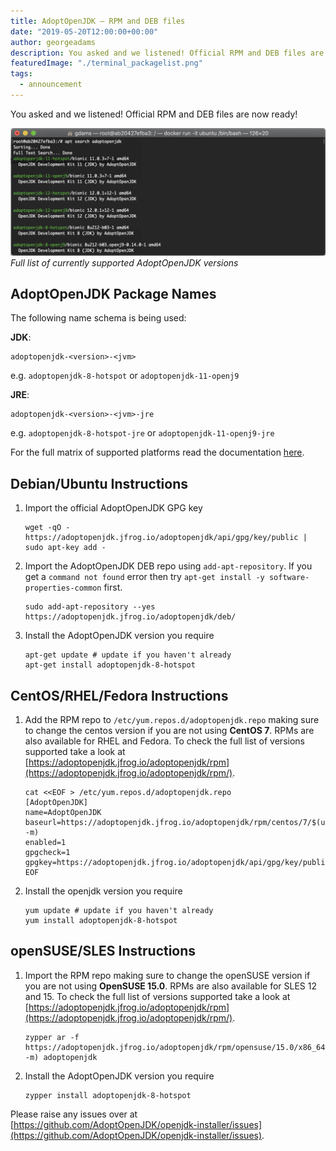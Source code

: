 ```yaml
---
title: AdoptOpenJDK — RPM and DEB files
date: "2019-05-20T12:00:00+00:00"
author: georgeadams
description: You asked and we listened! Official RPM and DEB files are now ready!
featuredImage: "./terminal_packagelist.png"
tags:
  - announcement
---
```


You asked and we listened! Official RPM and DEB files are now ready!

![Full list of currently supported AdoptOpenJDK versions](./terminal_packagelist.png)
*Full list of currently supported AdoptOpenJDK versions*

## AdoptOpenJDK Package Names

The following name schema is being used:

**JDK**:

    adoptopenjdk-<version>-<jvm>

e.g. `adoptopenjdk-8-hotspot` or `adoptopenjdk-11-openj9`

**JRE**:

    adoptopenjdk-<version>-<jvm>-jre

e.g. `adoptopenjdk-8-hotspot-jre` or `adoptopenjdk-11-openj9-jre`

For the full matrix of supported platforms read the documentation [here](https://github.com/AdoptOpenJDK/openjdk-installer/blob/master/linux/README.md#support-matrix).

## Debian/Ubuntu Instructions

1. Import the official AdoptOpenJDK GPG key
    
    ```
    wget -qO - https://adoptopenjdk.jfrog.io/adoptopenjdk/api/gpg/key/public | sudo apt-key add -
    ```

2. Import the AdoptOpenJDK DEB repo using `add-apt-repository`. If you get a `command not found` error then try `apt-get install -y software-properties-common` first.
    
    ```
    sudo add-apt-repository --yes https://adoptopenjdk.jfrog.io/adoptopenjdk/deb/
    ```

3. Install the AdoptOpenJDK version you require
    
    ```
    apt-get update # update if you haven't already
    apt-get install adoptopenjdk-8-hotspot
    ```

## CentOS/RHEL/Fedora Instructions

1. Add the RPM repo to `/etc/yum.repos.d/adoptopenjdk.repo` making sure to change the centos version if you are not using **CentOS 7**. RPMs are also available for RHEL and Fedora. To check the full list of versions supported take a look at [https://adoptopenjdk.jfrog.io/adoptopenjdk/rpm](https://adoptopenjdk.jfrog.io/adoptopenjdk/rpm/).
    
    ```
    cat <<EOF > /etc/yum.repos.d/adoptopenjdk.repo
    [AdoptOpenJDK]
    name=AdoptOpenJDK
    baseurl=https://adoptopenjdk.jfrog.io/adoptopenjdk/rpm/centos/7/$(uname -m)
    enabled=1
    gpgcheck=1
    gpgkey=https://adoptopenjdk.jfrog.io/adoptopenjdk/api/gpg/key/public
    EOF
    ```

2. Install the openjdk version you require

    ```
    yum update # update if you haven't already
    yum install adoptopenjdk-8-hotspot
    ```

## openSUSE/SLES Instructions

1. Import the RPM repo making sure to change the openSUSE version if you are not using **OpenSUSE 15.0**. RPMs are also available for SLES 12 and 15. To check the full list of versions supported take a look at [https://adoptopenjdk.jfrog.io/adoptopenjdk/rpm](https://adoptopenjdk.jfrog.io/adoptopenjdk/rpm/).

    ```
    zypper ar -f https://adoptopenjdk.jfrog.io/adoptopenjdk/rpm/opensuse/15.0/x86_64/$(uname -m) adoptopenjdk
    ```

2. Install the AdoptOpenJDK version you require

    ```
    zypper install adoptopenjdk-8-hotspot
    ```

Please raise any issues over at [https://github.com/AdoptOpenJDK/openjdk-installer/issues](https://github.com/AdoptOpenJDK/openjdk-installer/issues).
